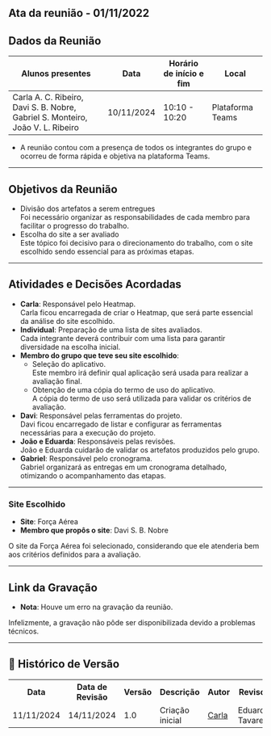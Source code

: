 ## Ata da reunião - 01/11/2022

## Dados da Reunião

| Alunos presentes                                                               | Data       | Horário de início e fim | Local            |
| ------------------------------------------------------------------------------ | ---------- | ----------------------- | ---------------- |
| Carla A. C. Ribeiro, Davi S. B. Nobre, Gabriel S. Monteiro, João V. L. Ribeiro | 10/11/2024 | 10:10 - 10:20           | Plataforma Teams |

- A reunião contou com a presença de todos os integrantes do grupo e ocorreu de forma rápida e objetiva na plataforma Teams.

---

## Objetivos da Reunião

- Divisão dos artefatos a serem entregues  
  Foi necessário organizar as responsabilidades de cada membro para facilitar o progresso do trabalho.  
- Escolha do site a ser avaliado  
  Este tópico foi decisivo para o direcionamento do trabalho, com o site escolhido sendo essencial para as próximas etapas.

---

## Atividades e Decisões Acordadas

- **Carla**: Responsável pelo Heatmap.  
   Carla ficou encarregada de criar o Heatmap, que será parte essencial da análise do site escolhido.
- **Individual**: Preparação de uma lista de sites avaliados.  
   Cada integrante deverá contribuir com uma lista para garantir diversidade na escolha inicial.
- **Membro do grupo que teve seu site escolhido**:  
  - Seleção do aplicativo.  
   Este membro irá definir qual aplicação será usada para realizar a avaliação final.  
  - Obtenção de uma cópia do termo de uso do aplicativo.  
   A cópia do termo de uso será utilizada para validar os critérios de avaliação.  
- **Davi**: Responsável pelas ferramentas do projeto.  
   Davi ficou encarregado de listar e configurar as ferramentas necessárias para a execução do projeto.
- **João e Eduarda**: Responsáveis pelas revisões.  
   João e Eduarda cuidarão de validar os artefatos produzidos pelo grupo.  
- **Gabriel**: Responsável pelo cronograma.  
   Gabriel organizará as entregas em um cronograma detalhado, otimizando o acompanhamento das etapas.

---

### Site Escolhido

- **Site**: Força Aérea  
- **Membro que propôs o site**: Davi S. B. Nobre  

 O site da Força Aérea foi selecionado, considerando que ele atenderia bem aos critérios definidos para a avaliação.

---

## Link da Gravação

- **Nota**: Houve um erro na gravação da reunião.  

 Infelizmente, a gravação não pôde ser disponibilizada devido a problemas técnicos.

---

## :round_pushpin: Histórico de Versão 

<div align="center">
    <table>
    <tr>
        <th>Data</th>
        <th>Data de Revisão</th>
        <th>Versão</th>
        <th>Descrição</th>
        <th>Autor</th>
        <th>Revisor</th>
    </tr>
    <tr>
        <td>11/11/2024</td>
        <td>14/11/2024</td>
        <td>1.0</td>
        <td>Criação inicial</td>
        <td><a href="https://github.com/ccarlaa">Carla</a></td>
        <td><a href="https://github.com/erteduarda"></a>Eduarda Tavares</td>
    </tr>
    </table>
</div>
